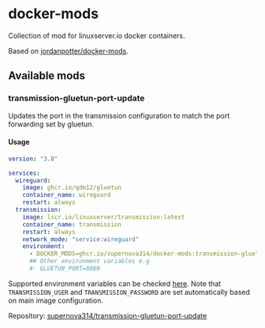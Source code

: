 # docker-mods

Collection of mod for linuxserver.io docker containers.

Based on [jordanpotter/docker-mods](https://github.com/jordanpotter/docker-mods).

## Available mods

### transmission-gluetun-port-update

Updates the port in the transmission configuration to match the port forwarding set by gluetun.

#### Usage

```yaml
version: "3.8"

services:
  wireguard:
    image: ghcr.io/qdm12/gluetun
    container_name: wireguard
    restart: always
  transmission:
    image: lscr.io/linuxserver/transmission:latest
    container_name: transmission
    restart: always
    network_mode: "service:wireguard"
    environment:
      - DOCKER_MODS=ghcr.io/supernova314/docker-mods:transmission-gluetun-port-update # or supernova314/docker-mods:transmission-gluetun-port-update
      ## Other environment variables e.g
      #- GLUETUN_PORT=8080
```

Supported environment variables can be checked [here](https://github.com/supernova314/transmission-gluetun-port-update?tab=readme-ov-file#available-environment-variables). Note that `TRANSMISSION_USER` and `TRANSMISSION_PASSWORD` are set automatically based on main image configuration.

Repository: [supernova314/transmission-gluetun-port-update](https://github.com/supernova314/docker-mods)
